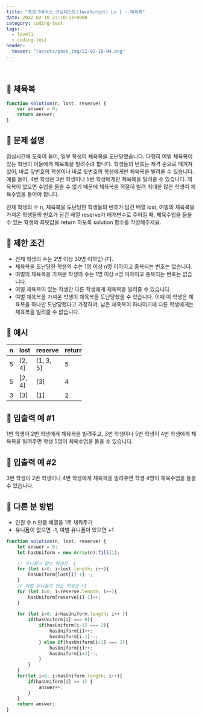 ```yaml
---
title: "프로그래머스 코딩테스트(JavaScript) Lv.1 - 체육복"
date: 2022-02-18 23:10:23+0900
category: coding-test
tags:
  - level1
  - coding-test
header:
  teaser: "/assets/post_img/22-02-18-04.png"
---
```

<br>

## 🔹 체육복
```js
function solution(n, lost, reserve) {
    var answer = 0;
    return answer;
}
```

## 🔹 문제 설명
점심시간에 도둑이 들어, 일부 학생이 체육복을 도난당했습니다. 다행히 여벌 체육복이 있는 학생이 이들에게 체육복을 빌려주려 합니다. 학생들의 번호는 체격 순으로 매겨져 있어, 바로 앞번호의 학생이나 바로 뒷번호의 학생에게만 체육복을 빌려줄 수 있습니다. 예를 들어, 4번 학생은 3번 학생이나 5번 학생에게만 체육복을 빌려줄 수 있습니다. 체육복이 없으면 수업을 들을 수 없기 때문에 체육복을 적절히 빌려 최대한 많은 학생이 체육수업을 들어야 합니다.

전체 학생의 수 n, 체육복을 도난당한 학생들의 번호가 담긴 배열 lost, 여벌의 체육복을 가져온 학생들의 번호가 담긴 배열 reserve가 매개변수로 주어질 때, 체육수업을 들을 수 있는 학생의 최댓값을 return 하도록 solution 함수를 작성해주세요.

## 🔹 제한 조건
- 전체 학생의 수는 2명 이상 30명 이하입니다.
- 체육복을 도난당한 학생의 수는 1명 이상 n명 이하이고 중복되는 번호는 없습니다.
- 여벌의 체육복을 가져온 학생의 수는 1명 이상 n명 이하이고 중복되는 번호는 없습니다.
- 여벌 체육복이 있는 학생만 다른 학생에게 체육복을 빌려줄 수 있습니다.
- 여벌 체육복을 가져온 학생이 체육복을 도난당했을 수 있습니다. 이때 이 학생은 체육복을 하나만 도난당했다고 가정하며, 남은 체육복이 하나이기에 다른 학생에게는 체육복을 빌려줄 수 없습니다.

## 🔹 예시
<table class="table" style="width:200px">
        <thead><tr>
<th>n</th>
<th>lost</th>
<th>reserve</th>
<th>return</th>
</tr>
</thead>
        <tbody><tr>
<td>5</td>
<td>[2, 4]</td>
<td>[1, 3, 5]</td>
<td>5</td>
</tr>
<tr>
<td>5</td>
<td>[2, 4]</td>
<td>[3]</td>
<td>4</td>
</tr>
<tr>
<td>3</td>
<td>[3]</td>
<td>[1]</td>
<td>2</td>
</tr>
</tbody>
      </table>

## 🔹 입출력 예 #1
1번 학생이 2번 학생에게 체육복을 빌려주고, 3번 학생이나 5번 학생이 4번 학생에게 체육복을 빌려주면 학생 5명이 체육수업을 들을 수 있습니다.

## 🔹 입출력 예 #2
3번 학생이 2번 학생이나 4번 학생에게 체육복을 빌려주면 학생 4명이 체육수업을 들을 수 있습니다.


## 🔹 다른 분 방법
- 인원 수 n 만큼 배열을 1로 채워주기
- 유니폼이 없으면 -1, 여벌 유니폼이 있으면 +1 


```js
function solution(n, lost, reserve) {
    let answer = 0;
    let hasUniform = new Array(n).fill(1);

    // 유니폼이 없는 학생은 -1 
    for (let i=0; i<lost.length; i++){
        hasUniform[lost[i]-1]--;
    }
    // 여벌 유니폼이 있는 학생은 +1 
    for (let i=0; i<reserve.length; i++){
        hasUniform[reserve[i]-1]++;
    }
    
    for (let i=0; i<hasUniform.length; i++ ){
        if(hasUniform[i] === 0){
            if(hasUniform[i-1] === 2){
                hasUniform[i]++;
                hasUniform[i-1]--;
            } else if(hasUniform[i+1] === 2){
                hasUniform[i]++;
                hasUniform[i+1]--;
            }
        }
    }
    for(let i=0; i<hasUniform.length; i++){
        if(hasUniform[i] >= 1) {
            answer++;
        } 
    }
    return answer;
}
```